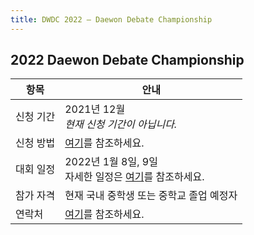 ```yaml
---
title: DWDC 2022 ― Daewon Debate Championship
---
```


## 2022 Daewon Debate Championship

|항목|안내|
|---|---|
| 신청 기간 |2021년 12월 <br> *현재 신청 기간이 아닙니다.*
| 신청 방법 |[여기](/pages/application.md)를 참조하세요.
| 대회 일정 |2022년 1월 8일, 9일 <br> 자세한 일정은 [여기](/pages/schedules.md)를 참조하세요.
| 참가 자격 |현재 국내 중학생 또는 중학교 졸업 예정자
| 연락처 |[여기](/pages/contacts.md)를 참조하세요.
